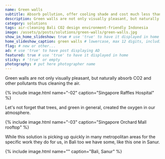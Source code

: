 ```yaml
---
name: Green walls
subtitle: Absorb pollution, offer cooling shade and cost much less than any other walls.
description: Green walls are not only visually pleasant, but naturally absorb CO2 and other pollutants thus cleaning the air.
category: solutions
tags: air-cleaning Bali CO2 design environment-friendly Indonesia
image: /assets/p/posts/solutions/green-walls/green-walls.jpg
show_in_home_slideshow: true # use 'true' to have it displayed in home slideshow
home_slideshow_caption: green walls # lowercase, max 12 digits, including spaces
flag: # new or other...
ad: # use 'true' to have post displaying AD
featured: true # use 'true' to have it displayed in home
sticky: # 'true' or empty
photography: # put here photographer name
---
```

Green walls are not only visually pleasant, but naturally absorb CO2 and other pollutants thus cleaning the air.

{% include image.html name="-02" caption="Singapore Raffles Hospital" %}

Let's not forget that trees, and green in general, created the oxygen in our atmosphere.

{% include image.html name="-03" caption="Singapore Orchard Mall rooftop" %}

While this solution is picking up quickly in many metropolitan areas for the specific work they do for us, in Bali too we have some, like this one in Sanur.


{% include image.html name="" caption="Bali, Sanur" %}

